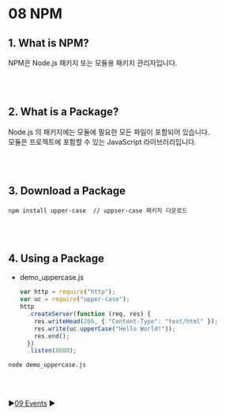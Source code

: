 # 08 NPM

## 1. What is NPM?

NPM은 Node.js 패키지 또는 모듈용 패키지 관리자입니다.

<br />
<br />

## 2. What is a Package?

Node.js 의 패키지에는 모듈에 필요한 모든 파일이 포함되어 있습니다.  
모듈은 프로젝트에 포함할 수 있는 JavaScript 라이브러리입니다.

<br />
<br />

## 3. Download a Package

```
npm install upper-case  // uppser-case 패키지 다운로드
```

<br />
<br />

## 4. Using a Package

- demo_uppercase.js

  ```javascript
  var http = require("http");
  var uc = require("upper-case");
  http
    .createServer(function (req, res) {
      res.writeHead(200, { "Content-Type": "text/html" });
      res.write(uc.upperCase("Hello World!"));
      res.end();
    })
    .listen(8080);
  ```

```
node demo_uppercase.js
```

<br />
<br />

:arrow_forward:[09 Events](./09%20Events.md) :arrow_forward:
